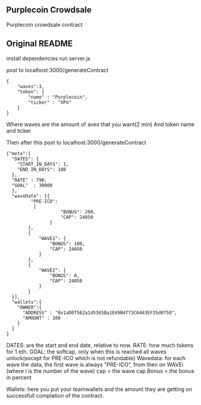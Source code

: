 ## Purplecoin Crowdsale
Purplecoin crowdsale contract

## Original README
install dependencies
run server.js

post to localhost:3000/generateContract
````
{
	"waves":3,
	"token": {
		"name" : "Purplecoin",
		"ticker" : "XPU"
	}
}
````
Where waves are the amount of aves that you want(2 min)
And token name and ticker

Then after this post to localhost:3000/generateContract

```
{"meta":{
  "DATES": {
    "START_IN_DAYS": 1,
    "END_IN_DAYS": 180
  },
  "RATE" : 790,
  "GOAL"  : 30000
  },
  "waveData": [{
         "PRE-ICO":
          {
                    "BONUS": 200,
                    "CAP": 24050
                }
        },
        {
            "WAVE1": {
                "BONUS": 100,
                "CAP": 24050
            }
        },
        {
            "WAVE2": {
                "BONUS": 0,
                "CAP": 24050
            }
        }
  }],
  "wallets":{
    "OWNER":{
      "ADDRESS" : "0x1aD0f562a145365Ba1E49B4f73C6463EF35d0750", 
      "AMOUNT" : 100
    }
  }
}
````
DATES: are the start and end date, relative to now.
RATE: how much tokens for 1 eth.
GOAL: the softcap, only when this is reached all waves unlock(except for PRE-ICO which is not refundable)
Wavedata: for each wave the data, the first wave is always "PRE-ICO", from then on WAVEi (where i is the number of the wave)
cap = the wave cap
Bonus = the bonus in percent

Wallets: here you put your teamwallets and the amount they are getting on successfull complation of the contract.
